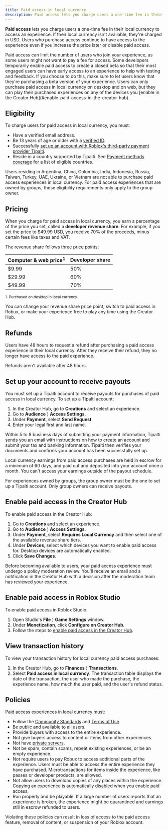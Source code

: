 ```yaml
---
title: Paid access in local currency
description: Paid access lets you charge users a one-time fee in their local currency to access your experience.
---
```


**Paid access** lets you charge users a one-time fee in their local currency to access an experience. If their local currency isn't available, they're charged in USD. Users who purchase access continue to have access to the experience even if you increase the price later or disable paid access.

<Alert severity="info">
Paid access can limit the number of users who join your experience, as some users might not want to pay a fee for access.
</Alert>

<Alert severity="info">
Some developers temporarily enable paid access to create a closed beta so that their most engaged users can have early access to an experience to help with testing and feedback. If you choose to do this, make sure to let users know that they're purchasing a beta version of your experience.
</Alert>

<Alert severity="warning">
Users can only purchase paid access in local currency on desktop and on web, but they can play their purchased experiences on any of the devices you [enable in the Creator Hub](#enable-paid-access-in-the-creator-hub).
</Alert>

## Eligibility

To charge users for paid access in local currency, you must:

- Have a verified email address.
- Be 13 years of age or older with a [verified ID](./../publishing/account-verification.md#verify-through-government-id).
- Successfully [set up an account with Roblox's third-party payment provider Tipalti](#set-up-your-account-to-receive-payouts).
- Reside in a country supported by Tipalti. See [Payment methods coverage](https://support.tipalti.com/Content/Topics/UserGuide/PaymentInformation/PaymentMethodsCoverage/IntroUSD.htm) for a list of eligible countries.

<Alert severity="warning">
Users residing in Argentina, China, Colombia, India, Indonesia, Russia, Taiwan, Turkey, UAE, Ukraine, or Vietnam are not able to purchase paid access experiences in local currency.
</Alert>

<Alert severity="info">
For paid access experiences that are owned by groups, these eligibility requirements only apply to the group owner.
</Alert>

## Pricing

When you charge for paid access in local currency, you earn a percentage of the price you set, called a **developer revenue share**. For example, if you set the price to $49.99 USD, you receive 70% of the proceeds, minus certain fees like taxes and VAT.

The revenue share follows three price points:

<table>
<thead>
  <tr>
    <th>Computer & web price<sup>1</sup></th>
    <th>Developer share</th>
  </tr>
</thead>
<tbody>
  <tr>
    <td>$9.99</td>
    <td>50%</td>
  </tr>
  <tr>
    <td>$29.99</td>
    <td>60%</td>
  </tr>
  <tr>
    <td>$49.99</td>
    <td>70%</td>
  </tr>
</tbody>
</table>
<sup>1. Purchased on desktop in local currency.</sup>
<br/>

You can change your revenue share price point, switch to paid access in Robux, or make your experience free to play any time using the Creator Hub.

## Refunds

Users have 48 hours to request a refund after purchasing a paid access experience in their local currency. After they receive their refund, they no longer have access to the paid experience.

Refunds aren't available after 48 hours.

## Set up your account to receive payouts

You must set up a Tipalti account to receive payouts for purchases of paid access in local currency. To set up a Tipalti account:

1. In the Creator Hub, go to **Creations** and select an experience.
2. Go to **Audience** ⟩ **Access Settings**.
3. Under **Payment**, select **Send Request**.
4. Enter your legal first and last name.

Within 5 to 8 business days of submitting your payment information, Tipalti sends you an email with instructions on how to create an account and submit your tax and banking information. Tipalti then verifies your documents and confirms your account has been successfully set up.

Local currency earnings from paid access purchases are held in escrow for a minimum of 60 days, and paid out and deposited into your account once a month. You can't access your earnings outside of the payout schedule.

<Alert severity="info">
For experiences owned by groups, the group owner must be the one to set up a Tipalti account. Only group owners can receive payouts.
</Alert>

## Enable paid access in the Creator Hub

To enable paid access in the Creator Hub:

1. Go to **Creations** and select an experience.
2. Go to **Audience** ⟩ **Access Settings**.
3. Under **Payment**, select **Requires Local Currency** and then select one of the available revenue share tiers.
4. Under **Devices**, select which devices you want to enable paid access for. Desktop devices are automatically enabled.
5. Click **Save Changes**.

<Alert severity="info">
Before becoming available to users, your paid access experience must undergo a policy moderation review. You'll receive an email and a notification in the Creator Hub with a decision after the moderation team has reviewed your experience.
</Alert>

## Enable paid access in Roblox Studio

To enable paid access in Roblox Studio:

1. Open Studio's **File**&nbsp;⟩ **Game Settings** window.
2. Under **Monetization**, click **Configure on Creator Hub**.
3. Follow the steps to [enable paid access in the Creator Hub](#enable-paid-access-in-the-creator-hub).

## View transaction history

To view your transaction history for local currency paid access purchases:

1. In the Creator Hub, go to **Finances** ⟩ **Transactions**.
2. Select **Paid access in local currency**. The transaction table displays the date of the transaction, the user who made the purchase, the experience name, how much the user paid, and the user's refund status.

## Policies

Paid access experiences in local currency must:

- Follow the [Community Standards](https://en.help.roblox.com/hc/en-us/articles/203313410) and [Terms of Use](https://en.help.roblox.com/hc/articles/115004647846).
- Be public and available to all users.
- Provide buyers with access to the entire experience.
- Not give buyers access to content or items from other experiences.
- Not have [private servers](../monetization/private-servers.md).
- Not be spam, contain scams, repeat existing experiences, or be an empty experience.
- Not require users to pay Robux to access additional parts of the experience. Users must be able to access the entire experience they have purchased. Microtransactions for items inside the experience, like passes or developer products, are allowed.
- Not allow users to download copies of any places within the experience. Copying an experience is automatically disabled when you enable paid access.
- Run properly and be playable. If a large number of users reports that an experience is broken, the experience might be quarantined and earnings still in escrow refunded to users.

Violating these policies can result in loss of access to the paid access feature, removal of content, or suspension of your Roblox account.
